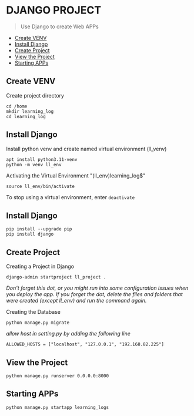 # DJANGO PROJECT
> Use Django to create Web APPs
- [Create VENV](#create-venv)
- [Install Django](#install-django)
- [Create Project](#create-project)
- [View the Project](#view-the-project)
- [Starting APPs](#starting-apps)


## Create VENV

Create project directory 
```
cd /home
mkdir learning_log
cd learning_log
```

## Install Django
Install python venv and create named virtual environment (ll_venv)
```
apt install python3.11-venv
python -m venv ll_env
```

Activating the Virtual Environment "(ll_env)learning_log$"
```
source ll_env/bin/activate
```
To stop using a virtual environment, enter `deactivate`

## Install Django
```
pip install --upgrade pip
pip install django
```

## Create Project
Creating a Project in Django
```
django-admin startproject ll_project .
```
*Don’t forget this dot, or you might run into some configuration issues when you deploy the app. If you forget the dot, delete the files and folders that were created (except ll_env) and run the command again.*

Creating the Database
```
python manage.py migrate
```

*allow host in setting.py by adding the following line*
```
ALLOWED_HOSTS = ["localhost", "127.0.0.1", "192.168.82.225"]
```

## View the Project
```
python manage.py runserver 0.0.0.0:8000
```

## Starting APPs
```
python manage.py startapp learning_logs
```
